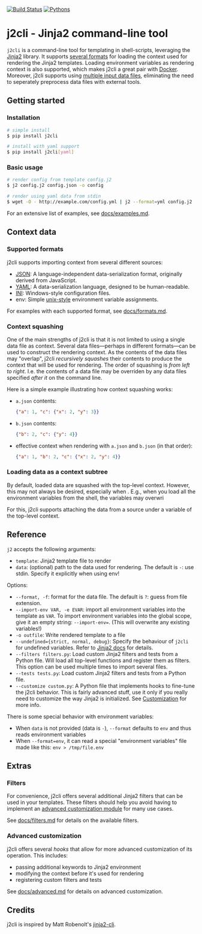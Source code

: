 [![Build Status](https://travis-ci.org/kolypto/j2cli.svg)](https://travis-ci.org/kolypto/j2cli)
[![Pythons](https://img.shields.io/badge/python-2.6%20%7C%202.7%20%7C%203.4%E2%80%933.7%20%7C%20pypy-blue.svg)](.travis.yml)

# j2cli - Jinja2 command-line tool

`j2cli` is a command-line tool for templating in shell-scripts, leveraging the
[Jinja2](http://jinja.pocoo.org/docs/) library.
It supports [several formats](#supported-formats) for loading the context
used for rendering the Jinja2 templates. Loading environment variables
as rendering context is also supported, which makes j2cli a great pair with
[Docker][docker].
Moreover, j2cli supports using [multiple input data files](#context-squashing),
eliminating the need to seperately preprocess data files with external tools.

## Getting started

### Installation
```sh
# simple install
$ pip install j2cli

# install with yaml support
$ pip install j2cli[yaml]
```

### Basic usage
```sh
# render config from template config.j2
$ j2 config.j2 config.json -o config

# render using yaml data from stdin
$ wget -O - http://example.com/config.yml | j2 --format=yml config.j2
```

For an extensive list of examples, see [docs/examples.md](docs/examples.md).

## Context data

### Supported formats
j2cli supports importing context from several different sources:
  
  * [JSON][json]: A language-independent data-serialization format, originally derived
    from JavaScript.
  * [YAML][yaml]: A data-serialization language, designed to be human-readable.
  * [INI][ini]: Windows-style configuration files.
  * env: Simple [unix-style][ini] environment variable assignments.

For examples with each supported format, see [docs/formats.md](docs/formats.md).

### Context squashing
One of the main strengths of j2cli is that it is not limited to using a single
data file as context. Several data files—perhaps in different formats—can be
used to construct the rendering context.
As the contents of the data files may "overlap", j2cli *recursively squashes*
their contents to produce the context that will be used for rendering.
The order of squashing is *from left to right*. I.e. the contents of a data file
may be overriden by any data files specified *after it* on the command line.

Here is a simple example illustrating how context squashing works:

  * `a.json` contents:
     ```json
     {"a": 1, "c": {"x": 2, "y": 3}}
     ```
  * `b.json` contents:
     ```json
     {"b": 2, "c": {"y": 4}}
     ```
  * effective context when rendering with `a.json` and `b.json` (in that order):
     ```json
     {"a": 1, "b": 2, "c": {"x": 2, "y": 4}}
     ```

### Loading data as a context subtree
By default, loaded data are squashed with the top-level context. However, this
may not always be desired, especially when . E.g., when you load all the environment variables
from the shell, the variables may overwri

For this, j2cli supports attaching the data from a
source under a variable of the top-level context.


## Reference
`j2` accepts the following arguments:

* `template`: Jinja2 template file to render
* `data`: (optional) path to the data used for rendering.
    The default is `-`: use stdin. Specify it explicitly when using env!

Options:

* `--format, -f`: format for the data file. The default is `?`: guess from file extension.
* `--import-env VAR, -e EVAR`: import all environment variables into the template as `VAR`.
    To import environment variables into the global scope, give it an empty string: `--import-env=`.
    (This will overwrite any existing variables!)
* `-o outfile`: Write rendered template to a file
* `--undefined={strict, normal, debug}`: Specify the behaviour of `j2cli` for undefined
    variables. Refer to [Jinja2 docs][jinja2-undefined] for details.
* `--filters filters.py`: Load custom Jinja2 filters and tests from a Python file.
    Will load all top-level functions and register them as filters.
    This option can be used multiple times to import several files.
* `--tests tests.py`: Load custom Jinja2 filters and tests from a Python file.
* `--customize custom.py`: A Python file that implements hooks to fine-tune the j2cli behavior.
    This is fairly advanced stuff, use it only if you really need to customize the way Jinja2 is initialized.
    See [Customization](#customization) for more info.

There is some special behavior with environment variables:

* When `data` is not provided (data is `-`), `--format` defaults to `env` and thus reads environment variables
* When `--format=env`, it can read a special "environment variables" file made like this: `env > /tmp/file.env`

## Extras

### Filters
For convenience, j2cli offers several additional Jinja2 filters that can be used
in your templates. These filters should help you avoid having to implement an 
[advanced customization module](#advanced-customization) for many use cases.

See [docs/filters.md](docs/filters.md) for details on the available filters.

### Advanced customization
j2cli offers several *hooks* that allow for more advanced customization of its
operation. This includes:

  * passing additional keywords to Jinja2 environment
  * modifying the context before it's used for rendering
  * registering custom filters and tests

See [docs/advanced.md](docs/advanced.md) for details on advanced customization.

## Credits
j2cli is inspired by Matt Robenolt's [jinja2-cli][jinja2-cli].

[docker]: http://www.docker.com/
[json]: https://en.wikipedia.org/wiki/JSON
[yaml]: https://en.wikipedia.org/wiki/YAML
[ini]: https://en.wikipedia.org/wiki/INI_file
[env]: https://en.wikipedia.org/wiki/Environment_variable#Unix
[jinja2-cli]: https://github.com/mattrobenolt/jinja2-cli
[jinja2-undefined]: https://jinja.palletsprojects.com/en/2.10.x/api/#undefined-types

